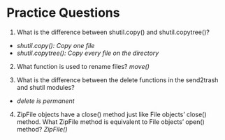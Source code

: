 # Practice Questions

1. What is the difference between shutil.copy() and shutil.copytree()?
- _shutil.copy(): Copy one file_
- _shutil.copytree(): Copy every file on the directory_

2. What function is used to rename files?
_move()_

3. What is the difference between the delete functions in the send2trash and shutil modules?
- _delete is permanent_

4. ZipFile objects have a close() method just like File objects’ close() method. What ZipFile method is equivalent to File objects’ open() method?
_ZipFile()_